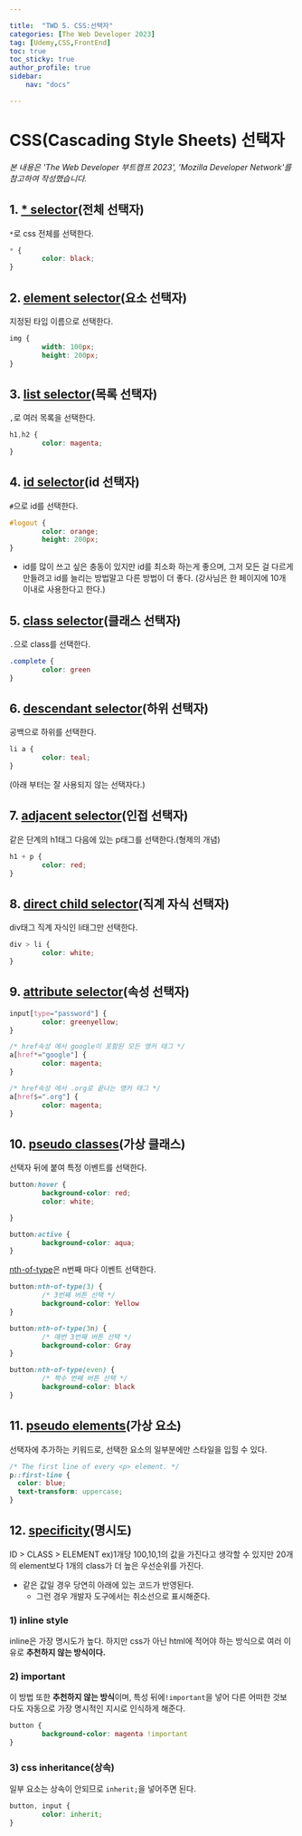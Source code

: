 ```yaml
---

title:  "TWD 5. CSS:선택자"
categories: [The Web Developer 2023]
tag: [Udemy,CSS,FrontEnd]
toc: true
toc_sticky: true
author_profile: true
sidebar:
    nav: "docs"

---
```


# CSS(Cascading Style Sheets) 선택자

<p data-ke-size="size14"><i>본 내용은 'The Web Developer 부트캠프 2023', 'Mozilla Developer Network'를 참고하여 작성했습니다.</i></p>

## 1. [* selector](https://developer.mozilla.org/ko/docs/Web/CSS/Universal_selectors)(전체 선택자)
`*`로 css 전체를 선택한다.
```css
* {
        color: black;
}
```

## 2. [element selector](https://developer.mozilla.org/ko/docs/Web/CSS/Type_selectors)(요소 선택자)
지정된 타입 이름으로 선택한다.
```css
img {
        width: 100px;
        height: 200px;
}
```

## 3. [list selector](https://developer.mozilla.org/ko/docs/Learn/CSS/Building_blocks/Selectors#%EC%84%A0%ED%83%9D%EC%9E%90_%EB%AA%A9%EB%A1%9D)(목록 선택자)
`,`로 여러 목록을 선택한다.
```css
h1,h2 {
        color: magenta;
}
```

## 4. [id selector](https://developer.mozilla.org/ko/docs/Web/CSS/ID_selectors)(id 선택자)
`#`으로 id를 선택한다.
```css
#logout {
        color: orange;
        height: 200px;
}
```
* id를 많이 쓰고 싶은 충동이 있지만 id를 최소화 하는게 좋으며, 그저 모든 걸 다르게 만들려고 id를 늘리는 방법말고 다른 방법이 더 좋다. (강사님은 한 페이지에 10개 이내로 사용한다고 한다.)

## 5. [class selector](https://developer.mozilla.org/ko/docs/Web/CSS/Class_selectors)(클래스 선택자)
`.`으로 class를 선택한다.
```css
.complete {
        color: green
}
```

## 6. [descendant selector](https://developer.mozilla.org/ko/docs/Web/CSS/Descendant_combinator)(하위 선택자)
공백으로 하위를 선택한다.
```css
li a {
        color: teal;
}
```

(아래 부터는 잘 사용되지 않는 선택자다.)

## 7. [adjacent selector](https://developer.mozilla.org/ko/docs/Web/CSS/Adjacent_sibling_combinator)(인접 선택자)
같은 단계의 h1태그 다음에 있는 p태그를 선택한다.(형제의 개념)
```css
h1 + p {
        color: red;
}
```

## 8. [direct child selector](https://developer.mozilla.org/ko/docs/Web/CSS/Child_combinator)(직계 자식 선택자)
div태그 직계 자식인 li태그만 선택한다.
```css
div > li {
        color: white;
}
```

## 9. [attribute selector](https://developer.mozilla.org/ko/docs/Web/CSS/Attribute_selectors)(속성 선택자)
```css
input[type="password"] {
        color: greenyellow;
}

/* href속성 에서 google이 포함된 모든 앵커 태그 */
a[href*="google"] {
        color: magenta;
}

/* href속성 에서 .org로 끝나는 앵커 태그 */
a[href$=".org"] {
        color: magenta;
}
```

## 10. [pseudo classes](https://developer.mozilla.org/ko/docs/Web/CSS/Pseudo-classes)(가상 클래스)
선택자 뒤에 붙여 특정 이벤트를 선택한다.
```css
button:hover {
        background-color: red;
        color: white;

}

button:active {
        background-color: aqua;
}
```

[nth-of-type](https://developer.mozilla.org/en-US/docs/Web/CSS/:nth-of-type)은 n번째 마다 이벤트 선택한다.
```css
button:nth-of-type(3) {
        /* 3번째 버튼 선택 */
        background-color: Yellow
}

button:nth-of-type(3n) {
        /* 매번 3번째 버튼 선택 */
        background-color: Gray
}

button:nth-of-type(even) {
        /* 짝수 번째 버튼 선택 */
        background-color: black
}
```

## 11. [pseudo elements](https://developer.mozilla.org/ko/docs/Web/CSS/Pseudo-elements)(가상 요소)
선택자에 추가하는 키워드로, 선택한 요소의 일부분에만 스타일을 입힐 수 있다.

```css
/* The first line of every <p> element. */
p::first-line {
  color: blue;
  text-transform: uppercase;
}

```

## 12. [specificity](https://developer.mozilla.org/ko/docs/Web/CSS/Specificity)(명시도)

ID > CLASS > ELEMENT 
ex)1개당 100,10,1의 값을 가진다고 생각할 수 있지만 20개의 element보다 1개의 class가 더 높은 우선순위를 가진다.

* 같은 값일 경우 당연히 아래에 있는 코드가 반영된다.
  * 그런 경우 개발자 도구에서는 취소선으로 표시해준다.

### 1) inline style

inline은 가장 명시도가 높다. 하지만 css가 아닌 html에 적어야 하는 방식으로 여러 이유로 **추천하지 않는 방식이다.**

### 2) important 

이 방법 또한 **추천하지 않는 방식**이며, 특성 뒤에`!important`을 넣어 다른 어떠한 것보다도 자동으로 가장 명시적인 지시로 인식하게 해준다.

```css
button {
        background-color: magenta !important
}
```

### 3) css inheritance(상속)

일부 요소는 상속이 안되므로 `inherit;`을 넣어주면 된다.

```css
button, input {
        color: inherit;
}
```
